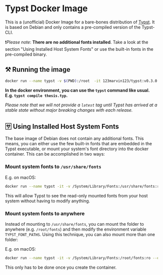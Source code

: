 # Typst Docker Image

This is a (unofficial) Docker Image for a bare-bones distribution of [Typst](https://github.com/typst/typst). It is based on Debian and only contains a pre-compiled version of the Typst-CLI. 

❗️*Please note*: **There are no additional fonts installed**. Take a look at the section "Using Installed Host System Fonts" or use the built-in fonts in the pre-compiled binary.

## ⚒️ Running the image

```bash
docker run --name typst -v $(PWD):/root  -it 123marvin123/typst:v0.3.0
```

**In the docker environment, you can use the `typst` command like usual. E.g. `typst compile thesis.typ`.**

*Please note that we will not provide a `latest` tag until Typst has arrived at a stable state without major breaking changes with each release.*

## 🈂️ Using Installed Host System Fonts

The base image of Debian does not contain any additional fonts. This means, you can either use the few built-in fonts that are embedded in the Typst executable, or mount your system's font directory into the docker container. This can be accomplished in two ways:

### Mount system fonts to `/usr/share/fonts`

E.g. on macOS:
```bash
docker run --name typst -it -v /System/Library/Fonts:/usr/share/fonts:ro 123marvin123/typst:v0.3.0
```
This will allow Typst to see the read-only mounted fonts from your host system without having to modify anything.

### Mount system fonts to anywhere

Instead of mounting to `/usr/share/fonts`, you can mount the folder to anywhere (e.g. `/root/fonts`) and then modify the environment variable `TYPST_FONT_PATHS`. Using this technique, you can also mount more than one folder:

E.g. on macOS:
```bash
docker run --name typst -it -v /System/Library/Fonts:/root/fonts:ro --env TYPST_FONT_PATHS=/root/fonts 123marvin123/typst:v0.3.0
```
This only has to be done once you create the container.
